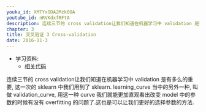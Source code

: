 ```yaml
---
youku_id: XMTYxODA2Mzk0OA
youtube_id: nRVKdxfRFtA
description: 连续三节的 cross validation让我们知道在机器学习中 validation 是有多么的重要, 这一次的 sklearn 中我们用到了 sklearn.learning_curve 当中的另外一种, 叫做 validation_curve, 用这一种 curve 我们就能更加直观看出改变 model 中的参数的时候有没有 overfitting 的问题了.这也是可以让我们更好的选择参数的方法.
chapter: 3
title: 交叉验证 3 Cross-validation
date: 2016-11-3
---
```

* 学习资料:
  * [相关代码](https://github.com/MorvanZhou/tutorials/blob/master/sklearnTUT/sk10_cross_validation3.py)


连续三节的 cross validation让我们知道在机器学习中 
validation 是有多么的重要, 这一次的 sklearn 中我们用到了 sklearn.
learning_curve 当中的另外一种, 叫做 validation_curve, 
用这一种 curve 我们就能更加直观看出改变 model 中的参数的时候有没有 
overfitting 的问题了.这也是可以让我们更好的选择参数的方法.
  
